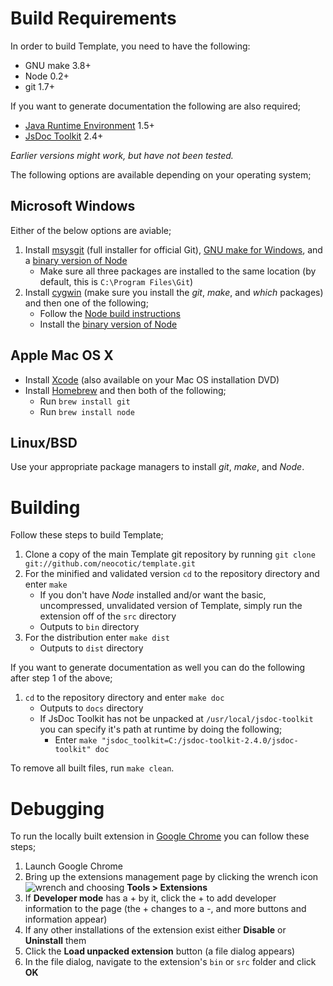 # Build Requirements
In order to build Template, you need to have the following:

* GNU make 3.8+
* Node 0.2+
* git 1.7+

If you want to generate documentation the following are also required;

* [Java Runtime Environment](http://www.java.com/en) 1.5+
* [JsDoc Toolkit](http://code.google.com/p/jsdoc-toolkit) 2.4+

*Earlier versions might work, but have not been tested.*

The following options are available depending on your operating system;

## Microsoft Windows
Either of the below options are aviable;

1. Install [msysgit](https://code.google.com/p/msysgit) (full installer for official Git), [GNU make for Windows](http://gnuwin32.sourceforge.net/packages/make.htm), and a [binary version of Node](http://node-js.prcn.co.cc)
   * Make sure all three packages are installed to the same location (by default, this is `C:\Program Files\Git`)
2. Install [cygwin](http://cygwin.com) (make sure you install the *git*, *make*, and *which* packages) and then one of the following;
   * Follow the [Node build instructions](https://github.com/ry/node/wiki/Building-node.js-on-Cygwin-%28Windows%29)
   * Install the [binary version of Node](http://node-js.prcn.co.cc)

## Apple Mac OS X

* Install [Xcode](http://developer.apple.com/technologies/xcode.html) (also available on your Mac OS installation DVD)
* Install [Homebrew](http://mxcl.github.com/homebrew) and then both of the following;
   * Run `brew install git`
   * Run `brew install node`

## Linux/BSD
Use your appropriate package managers to install *git*, *make*, and *Node*.

# Building
Follow these steps to build Template;

1. Clone a copy of the main Template git repository by running `git clone git://github.com/neocotic/template.git`
2. For the minified and validated version `cd` to the repository directory and enter `make`
   * If you don't have *Node* installed and/or want the basic, uncompressed, unvalidated version of Template, simply run the extension off of the `src` directory
   * Outputs to `bin` directory
3. For the distribution enter `make dist`
   * Outputs to `dist` directory

If you want to generate documentation as well you can do the following after step 1 of the above;

1. `cd` to the repository directory and enter `make doc`
   * Outputs to `docs` directory
   * If JsDoc Toolkit has not be unpacked at `/usr/local/jsdoc-toolkit` you can specify it's path at runtime by doing the following;
      * Enter `make "jsdoc_toolkit=C:/jsdoc-toolkit-2.4.0/jsdoc-toolkit" doc`

To remove all built files, run `make clean`.

# Debugging
To run the locally built extension in [Google Chrome](http://www.google.com/chrome) you can follow these steps;

1. Launch Google Chrome
2. Bring up the extensions management page by clicking the wrench icon ![wrench](http://code.google.com/chrome/extensions/images/toolsmenu.gif) and choosing **Tools > Extensions**
3. If **Developer mode** has a + by it, click the + to add developer information to the page (the + changes to a -, and more buttons and information appear)
4. If any other installations of the extension exist either **Disable** or **Uninstall** them
4. Click the **Load unpacked extension** button (a file dialog appears)
5. In the file dialog, navigate to the extension's `bin` or `src` folder and click **OK**
